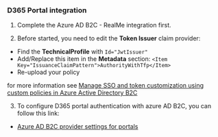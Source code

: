 ### D365 Portal integration

1. Complete the Azure AD B2C - RealMe integration first.

2. Before started, you need to edit the **Token Issuer** claim provider:
- Find the **TechnicalProfile** with `Id="JwtIssuer"`
- Add/Replace this item in the **Metadata** section: `<Item Key="IssuanceClaimPattern">AuthorityWithTfp</Item>`
- Re-upload your policy

for more information see [Manage SSO and token customization using custom policies in Azure Active Directory B2C](https://docs.microsoft.com/en-us/azure/active-directory-b2c/active-directory-b2c-reference-manage-sso-and-token-configuration)

3. To configure D365 portal authentication with azure AD B2C, you can follow this link:
- [Azure AD B2C provider settings for portals](https://docs.microsoft.com/en-us/dynamics365/customer-engagement/portals/azure-ad-b2c)

